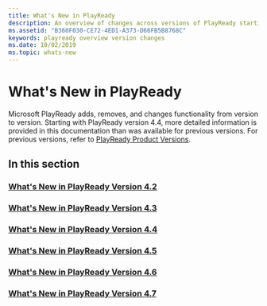 ```yaml
---
title: What's New in PlayReady
description: An overview of changes across versions of PlayReady starting with 4.2.
ms.assetid: "B360F030-CE72-4ED1-A373-D66FB5B8768C"
keywords: playready overview version changes
ms.date: 10/02/2019
ms.topic: whats-new
---
```


# What's New in PlayReady

Microsoft PlayReady adds, removes, and changes functionality from version to version. Starting with PlayReady version 4.4, more detailed information is provided in this documentation than was available for previous versions. For previous versions, refer to [PlayReady Product Versions](product-versions.md).

## In this section

### [What's New in PlayReady Version 4.2](what-is-new/what-is-new-4-2.md)

### [What's New in PlayReady Version 4.3](what-is-new/what-is-new-4-3.md)

### [What's New in PlayReady Version 4.4](what-is-new/what-is-new-4-4.md)

### [What's New in PlayReady Version 4.5](what-is-new/what-is-new-4-5.md)

### [What's New in PlayReady Version 4.6](what-is-new/what-is-new-4-6.md)

### [What's New in PlayReady Version 4.7](what-is-new/what-is-new-4-7.md)

